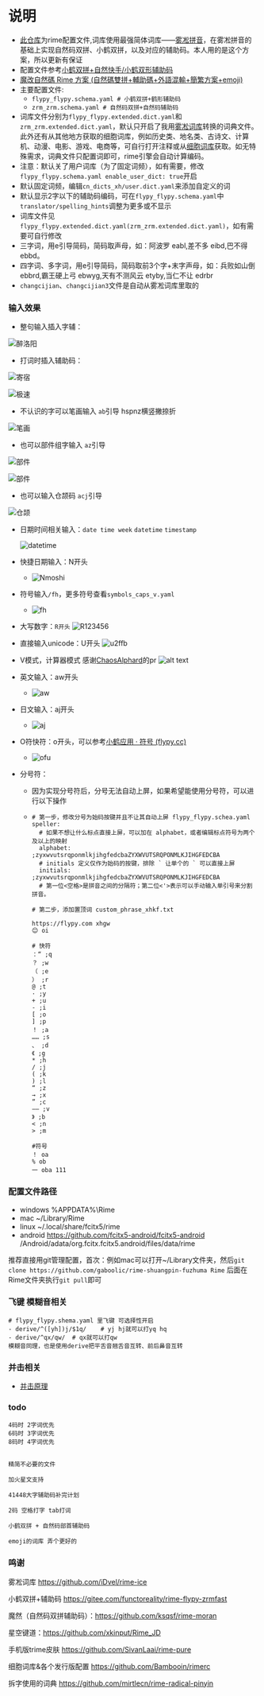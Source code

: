 # 说明

- [此仓库](https://github.com/gaboolic/rime-shuangpin-fuzhuma)为rime配置文件,词库使用最强简体词库——[雾凇拼音](https://github.com/iDvel/rime-ice)，在雾凇拼音的基础上实现自然码双拼、小鹤双拼，以及对应的辅助码。本人用的是这个方案，所以更新有保证
- 配置文件参考[小鹤双拼+自然快手/小鹤双形辅助码](https://github.com/functoreality/rime-flypy-zrmfast)
- [魔改自然碼 Rime 方案 (自然碼雙拼+輔助碼+外語混輸+簡繁方案+emoji)](https://github.com/ksqsf/rime-moran)
- 主要配置文件:
  - `flypy_flypy.schema.yaml # 小鹤双拼+鹤形辅助码`
  - `zrm_zrm.schema.yaml # 自然码双拼+自然码辅助码`
- 词库文件分别为`flypy_flypy.extended.dict.yaml`和`zrm_zrm.extended.dict.yaml`，默认只开启了我用[雾凇词库](https://github.com/iDvel/rime-ice)转换的词典文件。此外还有从其他地方获取的细胞词库，例如历史类、地名类、古诗文、计算机、动漫、电影、游戏、电商等，可自行打开注释或从[细胞词库](https://github.com/Bambooin/rimerc/tree/master/luna_pinyin)获取。如无特殊需求，词典文件只配置词即可，rime引擎会自动计算编码。
- 注意：默认关了用户词库（为了固定词频），如有需要，修改`flypy_flypy.schema.yaml enable_user_dict: true`开启
- 默认固定词频，编辑`cn_dicts_xh/user.dict.yaml`来添加自定义的词
- 默认显示2字以下的辅助码编码，可在`flypy_flypy.schema.yaml`中`translator/spelling_hints`调整为更多或不显示
- 词库文件见`flypy_flypy.extended.dict.yaml(zrm_zrm.extended.dict.yaml)`，如有需要可自行修改
- 三字词，用e引导简码，简码取声母，如：阿波罗 eabl,差不多 eibd,巴不得 ebbd。
- 四字词、多字词，用e引导简码，简码取前3个字+末字声母，如：兵败如山倒 ebbrd,霸王硬上弓 ebwyg,天有不测风云 etyby,当仁不让 edrbr
- `changcijian`、`changcijian3`文件是自动从雾凇词库里取的

### 输入效果

- 整句输入插入字辅：

![醉洛阳](readmeimg/qimhzly.png)

- 打词时插入辅助码：

![寄宿](readmeimg/jisub.png)

![极速](readmeimg/jimsu.png)

- 不认识的字可以笔画输入 `ab`引导 hspnz横竖撇捺折

![笔画](readmeimg/bihua.png)

- 也可以部件组字输入 `az`引导

![部件](readmeimg/bujian.png)

![部件](readmeimg/bujian2.png)

- 也可以输入仓颉码 `acj`引导

![仓颉](readmeimg/cangjie5.png)

- 日期时间相关输入：`date time week` `datetime` `timestamp`

  ![datetime](readmeimg\datetime.png)

- 快捷日期输入：N开头

  - ![Nmoshi](readmeimg\Nmoshi.png)

- 符号输入`/fh`，更多符号查看`symbols_caps_v.yaml`

  - ![fh](readmeimg\fh.png)

- 大写数字：`R开头`
  ![R123456](readmeimg/R123456.png)

- 直接输入unicode：U开头
  ![u2ffb](readmeimg/u2ffb.png)

- V模式，计算器模式 感谢[ChaosAlphard](https://github.com/ChaosAlphard)的pr
  ![alt text](readmeimg/v_jsq.png)

- 英文输入：aw开头

  - ![aw](readmeimg\aw.png)

- 日文输入：aj开头

  - ![aj](readmeimg\aj.png)

- O符快符：o开头，可以参考[小鹤应用 · 符号 (flypy.cc)](https://flypy.cc/#/fh)

  - ![ofu](readmeimg\ofu.png)

- 分号符：

  - 因为实现分号符后，分号无法自动上屏，如果希望能使用分号符，可以进行以下操作

  - ```
    # 第一步，修改分号为始码按键并且不让其自动上屏 flypy_flypy.schea.yaml
    speller:
      # 如果不想让什么标点直接上屏，可以加在 alphabet，或者编辑标点符号为两个及以上的映射
      alphabet: ;zyxwvutsrqponmlkjihgfedcbaZYXWVUTSRQPONMLKJIHGFEDCBA
      # initials 定义仅作为始码的按键，排除 ` 让单个的 ` 可以直接上屏
      initials: ;zyxwvutsrqponmlkjihgfedcbaZYXWVUTSRQPONMLKJIHGFEDCBA
      # 第一位<空格>是拼音之间的分隔符；第二位<'>表示可以手动输入单引号来分割拼音。
    
    # 第二步，添加置顶词 custom_phrase_xhkf.txt
    
    https://flypy.com xhgw
    😊 oi
    
    # 快符
    ：“ ;q
    ？ ;w
    （ ;e
    ） ;r
    @ ;t
    · ;y
    + ;u
    - ;i
    [ ;o
    ] ;p
    ！ ;a
    …… ;s
    、 ;d
    《 ;g
    * ;h
    / ;j
    ( ;k
    ) ;l
    “ ;z
    → ;x
    ” ;c
    —— ;v
    》 ;b
    < ;n
    > ;m
    
    #符号
    ！ oa
    % ob
    一 oba 111
    ```

### 配置文件路径

- windows %APPDATA%\Rime
- mac ~/Library/Rime
- linux ~/.local/share/fcitx5/rime
- android <https://github.com/fcitx5-android/fcitx5-android> /Android/adata/org.fcitx.fcitx5.android/files/data/rime

推荐直接用git管理配置，首次：例如mac可以打开~/Library文件夹，然后`git clone https://github.com/gaboolic/rime-shuangpin-fuzhuma Rime`  后面在Rime文件夹执行`git pull`即可

### 飞键 模糊音相关

```
# flypy_flypy.shema.yaml 里飞键 可选择性开启
- derive/^([yh])j/$1q/    # yj hj就可以打yq hq
- derive/^qx/qw/  # qx就可以打qw
模糊音同理，也是使用derive把平舌音翘舌音互转、前后鼻音互转
```

### 并击相关

- [并击原理](https://github.com/gaboolic/rime-shuangpin-fuzhuma/wiki/%E5%B9%B6%E5%87%BB%E5%8E%9F%E7%90%86)

### todo

```
4码时 2字词优先
6码时 3字词优先
8码时 4字词优先


精简不必要的文件

加火星文支持

41448大字辅助码补完计划

2码 空格打字 tab打词

小鹤双拼 + 自然码部首辅助码

emoji的词库 弄个更好的
```

### 鸣谢

雾凇词库 <https://github.com/iDvel/rime-ice>

小鹤双拼+辅助码 <https://gitee.com/functoreality/rime-flypy-zrmfast>

魔然（自然码双拼辅助码）：<https://github.com/ksqsf/rime-moran>

星空键道：<https://github.com/xkinput/Rime_JD>

手机版trime皮肤 <https://github.com/SivanLaai/rime-pure>

细胞词库&各个发行版配置 <https://github.com/Bambooin/rimerc>

拆字使用的词典 <https://github.com/mirtlecn/rime-radical-pinyin>
